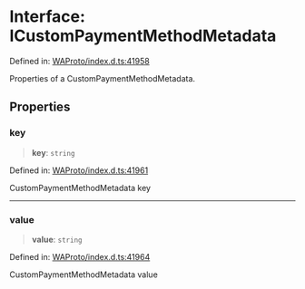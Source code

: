 # Interface: ICustomPaymentMethodMetadata

Defined in: [WAProto/index.d.ts:41958](https://github.com/Fokusdotid/Baileys/blob/4aa08196a497251af5be42856601e02d8a85cce8/WAProto/index.d.ts#L41958)

Properties of a CustomPaymentMethodMetadata.

## Properties

### key

> **key**: `string`

Defined in: [WAProto/index.d.ts:41961](https://github.com/Fokusdotid/Baileys/blob/4aa08196a497251af5be42856601e02d8a85cce8/WAProto/index.d.ts#L41961)

CustomPaymentMethodMetadata key

***

### value

> **value**: `string`

Defined in: [WAProto/index.d.ts:41964](https://github.com/Fokusdotid/Baileys/blob/4aa08196a497251af5be42856601e02d8a85cce8/WAProto/index.d.ts#L41964)

CustomPaymentMethodMetadata value
